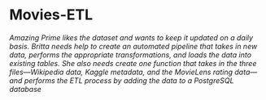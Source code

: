 # Movies-ETL


###### Amazing Prime likes the dataset and wants to keep it updated on a daily basis. Britta needs help to create an automated pipeline that takes in new data, performs the appropriate transformations, and loads the data into existing tables. She also needs create one function that takes in the three files—Wikipedia data, Kaggle metadata, and the MovieLens rating data—and performs the ETL process by adding the data to a PostgreSQL database
